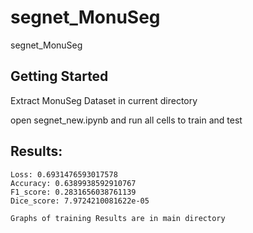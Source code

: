 # segnet_MonuSeg
segnet_MonuSeg


## Getting Started

Extract MonuSeg Dataset in current directory

open segnet_new.ipynb and run all cells to train and test


## Results:
```
Loss: 0.6931476593017578
Accuracy: 0.6389938592910767
F1_score: 0.2831656038761139
Dice_score: 7.9724210081622e-05
```
```
Graphs of training Results are in main directory
```
